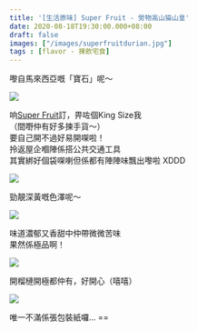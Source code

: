 ```yaml
---
title: '[生活原味] Super Fruit - 勞物高山猫山皇'
date: 2020-08-18T19:30:00.000+08:00
draft: false
images: ["/images/superfruitdurian.jpg"]
tags : [flavor - 揀飲宅食]
---
```


嚟自馬來西亞嘅「寶石」呢～  

![](/images/superfruitdurian1.jpg)

响[Super Fruit](https://www.facebook.com/Super-Fruit-251600915935751)訂，畀咗個King Size我  
（間嘢仲有好多揀手貨～）  
要自己開不過好易開㗎啦！  
拎返屋企嗰陣係搭公共交通工具  
其實綁好個袋㗎喇但係都有陣陣味飄出嚟啦 XDDD

![](/images/superfruitdurian2.jpg)

勁靚深黃嘅色澤呢～

![](/images/superfruitdurian3.jpg)

味道濃郁又香甜中仲帶微微苦味  
果然係極品啊！

![](/images/superfruitdurian4.jpg)

開榴槤開極都仲有，好開心（嘻嘻）

![](/images/superfruitdurian5.jpg)

唯一不滿係張包裝紙囉... ==
